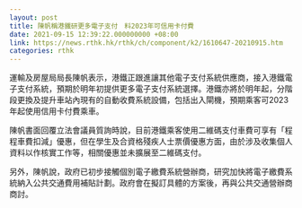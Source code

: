 ```yaml
---
layout: post
title: 陳帆稱港鐵研更多電子支付　料2023年可信用卡付費
date: 2021-09-15 12:39:22.000000000 +08:00
link: https://news.rthk.hk/rthk/ch/component/k2/1610647-20210915.htm
categories: rthk
---
```


運輸及房屋局局長陳帆表示，港鐵正跟進讓其他電子支付系統供應商，接入港鐵電子支付系統，預期於明年初提供更多電子支付系統選擇。港鐵亦將於明年起，分階段更換及提升車站內現有的自動收費系統設備，包括出入閘機，預期乘客可2023年起使用信用卡付費乘車。

陳帆書面回覆立法會議員質詢時說，目前港鐵乘客使用二維碼支付車費可享有「程程車費扣減」優惠，但在學生及合資格殘疾人士票價優惠方面，由於涉及收集個人資料以作核實工作等，相關優惠並未擴展至二維碼支付。

另外，陳帆說，政府已初步接觸個別電子繳費系統營辦商，研究加快將電子繳費系統納入公共交通費用補貼計劃。政府會在擬訂具體的方案後，再與公共交通營辦商商討。
